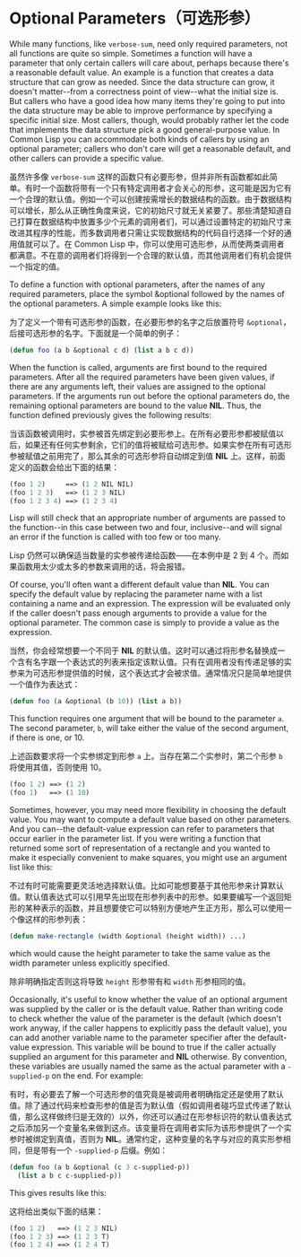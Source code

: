 # Optional Parameters（可选形参）

While many functions, like `verbose-sum`, need only required
parameters, not all functions are quite so simple. Sometimes a
function will have a parameter that only certain callers will care
about, perhaps because there's a reasonable default value. An example
is a function that creates a data structure that can grow as
needed. Since the data structure can grow, it doesn't matter--from a
correctness point of view--what the initial size is. But callers who
have a good idea how many items they're going to put into the data
structure may be able to improve performance by specifying a specific
initial size. Most callers, though, would probably rather let the code
that implements the data structure pick a good general-purpose
value. In Common Lisp you can accommodate both kinds of callers by
using an optional parameter; callers who don't care will get a
reasonable default, and other callers can provide a specific value.

虽然许多像 `verbose-sum`
这样的函数只有必要形参，但并非所有函数都如此简单。有时一个函数将带有一个只有特定调用者才会关心的形参，这可能是因为它有一个合理的默认值。例如一个可以创建按需增长的数据结构的函数。由于数据结构可以增长，那么从正确性角度来说，它的初始尺寸就无关紧要了。那些清楚知道自己打算在数据结构中放置多少个元素的调用者们，可以通过设置特定的初始尺寸来改进其程序的性能，而多数调用者只需让实现数据结构的代码自行选择一个好的通用值就可以了。在
Common Lisp 中，你可以使用可选形参，从而使两类调用者都满意。不在意的调用者们将得到一个合理的默认值，而其他调用者们有机会提供一个指定的值。

To define a function with optional parameters, after the names of any
required parameters, place the symbol &optional followed by the names
of the optional parameters. A simple example looks like this:

为了定义一个带有可选形参的函数，在必要形参的名字之后放置符号
`&optional`，后接可选形参的名字。下面就是一个简单的例子：

```lisp
(defun foo (a b &optional c d) (list a b c d))
```

When the function is called, arguments are first bound to the required
parameters. After all the required parameters have been given values,
if there are any arguments left, their values are assigned to the
optional parameters. If the arguments run out before the optional
parameters do, the remaining optional parameters are bound to the
value **NIL**. Thus, the function defined previously gives the following
results:

当该函数被调用时，实参被首先绑定到必要形参上。在所有必要形参都被赋值以后，如果还有任何实参剩余，它们的值将被赋给可选形参。如果实参在所有可选形参被赋值之前用完了，那么其余的可选形参将自动绑定到值
**NIL** 上。这样，前面定义的函数会给出下面的结果：

```lisp
(foo 1 2)     ==> (1 2 NIL NIL)
(foo 1 2 3)   ==> (1 2 3 NIL)
(foo 1 2 3 4) ==> (1 2 3 4)
```

Lisp will still check that an appropriate number of arguments are
passed to the function--in this case between two and four,
inclusive--and will signal an error if the function is called with too
few or too many.

Lisp 仍然可以确保适当数量的实参被传递给函数——在本例中是 2 到 4
个。而如果函数用太少或太多的参数来调用的话，将会报错。

Of course, you'll often want a different default value than
**NIL**. You can specify the default value by replacing the parameter
name with a list containing a name and an expression. The expression
will be evaluated only if the caller doesn't pass enough arguments to
provide a value for the optional parameter. The common case is simply
to provide a value as the expression.

当然，你会经常想要一个不同于
**NIL** 的默认值。这时可以通过将形参名替换成一个含有名字跟一个表达式的列表来指定该默认值。只有在调用者没有传递足够的实参来为可选形参提供值的时候，这个表达式才会被求值。通常情况只是简单地提供一个值作为表达式：

```lisp
(defun foo (a &optional (b 10)) (list a b))
```

This function requires one argument that will be bound to the
parameter `a`. The second parameter, `b`, will take either the value of
the second argument, if there is one, or 10.

上述函数要求将一个实参绑定到形参 `a` 上。当存在第二个实参时，第二个形参
`b` 将使用其值，否则使用 10。

```lisp
(foo 1 2) ==> (1 2)
(foo 1)   ==> (1 10)
```

Sometimes, however, you may need more flexibility in choosing the
default value. You may want to compute a default value based on other
parameters. And you can--the default-value expression can refer to
parameters that occur earlier in the parameter list. If you were
writing a function that returned some sort of representation of a
rectangle and you wanted to make it especially convenient to make
squares, you might use an argument list like this:

不过有时可能需要更灵活地选择默认值。比如可能想要基于其他形参来计算默认值。默认值表达式可以引用早先出现在形参列表中的形参。如果要编写一个返回矩形的某种表示的函数，并且想要使它可以特别方便地产生正方形，那么可以使用一个像这样的形参列表：

```lisp
(defun make-rectangle (width &optional (height width)) ...)
```

which would cause the height parameter to take the same value as the
width parameter unless explicitly specified.

除非明确指定否则这将导致 `height` 形参带有和 `width` 形参相同的值。

Occasionally, it's useful to know whether the value of an optional
argument was supplied by the caller or is the default value. Rather
than writing code to check whether the value of the parameter is the
default (which doesn't work anyway, if the caller happens to
explicitly pass the default value), you can add another variable name
to the parameter specifier after the default-value expression. This
variable will be bound to true if the caller actually supplied an
argument for this parameter and **NIL** otherwise. By convention, these
variables are usually named the same as the actual parameter with a
`-supplied-p` on the end. For example:

有时，有必要去了解一个可选形参的值究竟是被调用者明确指定还是使用了默认值。除了通过代码来检查形参的值是否为默认值（假如调用者碰巧显式传递了默认值，那么这样做终归是无效的）以外，你还可以通过在形参标识符的默认值表达式之后添加另一个变量名来做到这点。该变量将在调用者实际为该形参提供了一个实参时被绑定到真值，否则为
**NIL**。通常约定，这种变量的名字与对应的真实形参相同，但是带有一个
`-supplied-p` 后缀。例如：

```lisp
(defun foo (a b &optional (c 3 c-supplied-p))
  (list a b c c-supplied-p))
```

This gives results like this:

这将给出类似下面的结果：

```lisp
(foo 1 2)   ==> (1 2 3 NIL)
(foo 1 2 3) ==> (1 2 3 T)
(foo 1 2 4) ==> (1 2 4 T)
```
